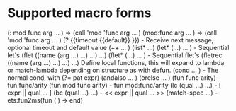 # Supported macro forms


(: mod func arg ... ) =>
        (call 'mod 'func arg ... )
(mod:func arg ... ) =>
        (call 'mod 'func arg ... )
(? {{timeout {{default}} }})            - Receive next message,
                                          optional timeout and default value
(++ ... )
(list* ...)
(let* (...) ... )                       - Sequential let's
(flet ((name (arg ...) ...)
       ...)
  ...)
(flet* (...) ... )                      - Sequential flet's
(fletrec ((name (arg ...) ...)
          ...)
  ...)
        Define local functions, this will expand to lambda or
        match-lambda depending on structure as with defun.
(cond ... )                             - The normal cond, with (?= pat expr)
(andalso ... )
(orelse ... )
(fun func arity)                        - fun func/arity
(fun mod func arity)                    - fun mod:func/arity
(lc (qual ...) ...)                     - [ expr || qual ... ]
(bc (qual ...) ...)                     - << expr || qual ... >>
(match-spec ...)                        - ets:fun2ms(fun ( ) -> end)

